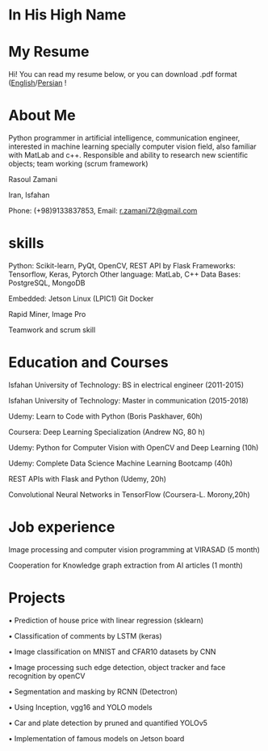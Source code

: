 #        In His High Name 
#          My Resume

Hi! You can read my resume below, or you can download .pdf format ([English](Rasoul_Zamani_Resume_AI_eng.pdf)/[Persian](Rasoul_Zamani_Resume_01.pdf) !  
# About Me

Python programmer in artificial intelligence, communication engineer, interested in machine learning specially computer vision field, also familiar with MatLab and c++.
 Responsible and ability to research new scientific objects; team working (scrum framework)

Rasoul Zamani

Iran, Isfahan

Phone: (+98)9133837853, Email: r.zamani72@gmail.com

# skills
Python: Scikit-learn, PyQt, OpenCV, REST API by Flask
Frameworks: Tensorflow, Keras, Pytorch
Other language: MatLab, C++
Data Bases: PostgreSQL, MongoDB

Embedded: Jetson
Linux (LPIC1)
Git
Docker

Rapid Miner, Image Pro

Teamwork and scrum skill


# Education and Courses
Isfahan University of Technology: BS in electrical engineer (2011-2015)

Isfahan University of Technology: Master in communication (2015-2018)

Udemy: Learn to Code with Python (Boris Paskhaver, 60h)

Coursera: Deep Learning Specialization (Andrew NG, 80 h)

Udemy: Python for Computer Vision with OpenCV and Deep Learning (10h)

Udemy: Complete Data Science Machine Learning Bootcamp (40h) 

REST APIs with Flask and Python (Udemy, 20h)

Convolutional Neural Networks in TensorFlow (Coursera-L. Morony,20h)


# Job experience 
Image processing and computer vision programming at VIRASAD (5 month)

Cooperation for Knowledge graph extraction from AI articles (1 month)
 
#  Projects
•	Prediction of house price with linear regression (sklearn)

•	Classification of comments by LSTM (keras)

•	Image classification on MNIST and CFAR10 datasets by CNN

•	Image processing such edge detection, object tracker and  face recognition by openCV

•	Segmentation and masking by RCNN (Detectron)

•	Using Inception, vgg16 and YOLO models

•	Car and plate detection by pruned and quantified YOLOv5

•	Implementation of famous models on Jetson board






